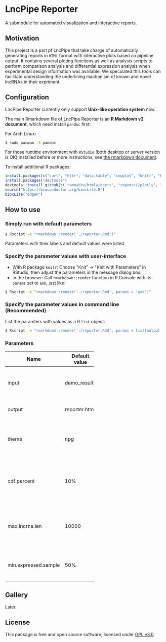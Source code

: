 LncPipe Reporter
================

A submodule for automated visualization and interactive reports.

Motivation
----------

This project is a part pf LncPipe that take charge of automatically generating reports in `HTML` format with interactive plots based on pipeline output. It contains several ploting functions as well as analysis scripts to perform comparison analysis and differential expression analysis when experimental design information was available. We speculated this tools can facilitate understanding the underlining machanism of known and novel lncRNAs in their expriment.

Configuration
-------------

LncPipe Reporter currently only support **Unix-like operation system** now.

The main Rmarkdown file of LncPipe Reporter is an **R Markdown v2 document**, which need install `pandoc` first:

For Arch Linux:

``` bash
$ sudo pacman -S pandoc
```

For those runtime environment with `RStudio` (both desktop or server version is OK) installed before or more instructions, see [the rmarkdown document](https://github.com/rstudio/rmarkdown/blob/master/PANDOC.md).

To install additional R packages:

``` r
install.packages(c("curl", "httr", "data.table", "cowplot", "knitr", "heatmaply", "ggsci", "flexdashboard"))
install.packages("devtools")
devtools::install_github(c('ramnathv/htmlwidgets', "ropensci/plotly", "vqv/ggbiplot"))
source("https://bioconductor.org/biocLite.R")
biocLite("edgeR")
```

How to use
----------

### Simply run with default parameters

``` bash
$ Rscript -e "rmarkdown::render('./reporter.Rmd')"
```

Parameters with their labels and default values were listed

### Specify the parameter values with user-interface

-   With R package `knitr`: Choose "Knit" -&gt; "Knit with Parameters" in RStudio, then adjust the parameters in the message dialog box.
-   In the browser: Call `rmarkdown::render` function in R Console with its `params` set to `ask`, just like:

``` bash
$ Rscript -e "rmarkdown::render('./reporter.Rmd', params = 'ask')"
```

### Specify the parameter values in command line (Recommended)

List the paramters with values as a R `list` object:

``` bash
$ Rscript -e "rmarkdown::render('./reporter.Rmd', params = list(output = 'output.html'))"
```

### Parameters

<table style="width:57%;">
<colgroup>
<col width="16%" />
<col width="20%" />
<col width="19%" />
</colgroup>
<thead>
<tr class="header">
<th>Name</th>
<th>Default value</th>
<th>Description</th>
</tr>
</thead>
<tbody>
<tr class="odd">
<td>input</td>
<td>demo_results</td>
<td>Input directory (results of up-stream analysis)</td>
</tr>
<tr class="even">
<td>output</td>
<td>reporter.html</td>
<td>Output file (In HTML format)</td>
</tr>
<tr class="odd">
<td>theme</td>
<td>npg</td>
<td>Journal palette applied to all plots generated by <a href="https://cran.r-project.org/web/packages/ggsci/vignettes/ggsci.html#discrete-color-palettes">ggsci</a></td>
</tr>
<tr class="even">
<td>cdf.percent</td>
<td>10%</td>
<td>Percentage of values to display when calculate coding potential</td>
</tr>
<tr class="odd">
<td>max.lncrna.len</td>
<td>10000</td>
<td>Maximum length of lncRNAs to display when calculate distribution</td>
</tr>
<tr class="even">
<td>min.expressed.sample</td>
<td>50%</td>
<td>Minimal percentage of expressed samples</td>
</tr>
</tbody>
</table>

Gallery
-------

Later.

License
-------

This package is free and open source software, licensed under [GPL v3.0](https://github.com/bioinformatist/multiIP/blob/master/LICENSE).
